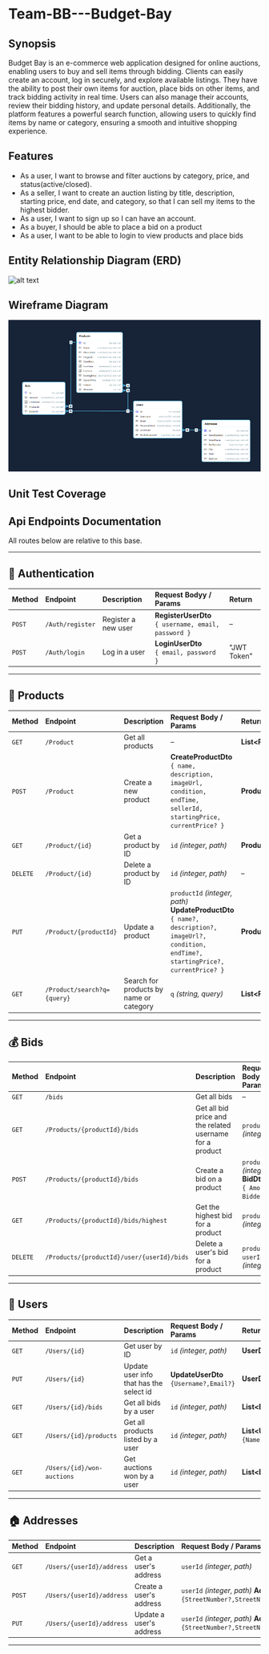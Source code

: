 # Team-BB---Budget-Bay

## Synopsis

Budget Bay is an e-commerce web application designed for online auctions, enabling users to buy and sell items through bidding. Clients can easily create an account, log in securely, and explore available listings. They have the ability to post their own items for auction, place bids on other items, and track bidding activity in real time. Users can also manage their accounts, review their bidding history, and update personal details. Additionally, the platform features a powerful search function, allowing users to quickly find items by name or category, ensuring a smooth and intuitive shopping experience.


## Features

* As a user, I want to browse and filter auctions by category, price, and status(active/closed).
* As a seller, I want to create an auction listing by title, description, starting price, end date, and category, so that I can sell my items to the highest bidder.
* As a user, I want to sign up so I can have an account.
* As a buyer, I should be able to place a bid on a product
* As a user, I want to be able to login to view products and place bids

## Entity Relationship Diagram (ERD)

![alt text](Images/Screenshot_30-9-2025_142643_.jpeg)

## Wireframe Diagram

![alt text](Images/image.png)

## Unit Test Coverage


## Api Endpoints Documentation


All routes below are relative to this base.

---

## 🔐 Authentication

| Method | Endpoint | Description | Request Bodyy / Params | Return |
|:--|:--|:--|:--|:--|
| `POST` | `/Auth/register` | Register a new user | **RegisterUserDto**<br>`{ username, email, password }` | – |
| `POST` | `/Auth/login` | Log in a user | **LoginUserDto**<br>`{ email, password }` | "JWT Token" |

---

## 🧾 Products

| Method | Endpoint | Description | Request Body / Params | Return |
|:--|:--|:--|:--|:--|
| `GET` | `/Product` | Get all products | – | **List\<Product\>** |
| `POST` | `/Product` | Create a new product | **CreateProductDto**<br>`{ name, description, imageUrl, condition, endTime, sellerId, startingPrice, currentPrice? }` | **Product** |
| `GET` | `/Product/{id}` | Get a product by ID | `id` *(integer, path)* | **Product** |
| `DELETE` | `/Product/{id}` | Delete a product by ID | `id` *(integer, path)* | – |
| `PUT` | `/Product/{productId}` | Update a product | `productId` *(integer, path)*<br>**UpdateProductDto**<br> `{ name?, description?, imageUrl?, condition, endTime?, startingPrice?, currentPrice? }` | **Product** |
| `GET` | `/Product/search?q={query}` | Search for products by name or category | `q` *(string, query)* | **List\<Product\>** |

---

## 💰 Bids

| Method | Endpoint | Description | Request Body / Params | Return |
|:--|:--|:--|:--|:--|
| `GET` | `/bids` | Get all bids | – | **List\<Bid\>** |
| `GET` | `/Products/{productId}/bids` | Get all bid price and the related username for a product | `productId` *(integer, path)* | **List\<UserBidDto\>** *(username, amount)* |
| `POST` | `/Products/{productId}/bids` | Create a bid on a product | `productId` *(integer,path)*, **BidDto**<br>`{ Amount, BidderId }` | **BidDto**<br>`{Amount, ProductId,BidderId}` |
| `GET` | `/Products/{productId}/bids/highest` | Get the highest bid for a product | `productId` *(integer, path)* | **Bid** |
| `DELETE` | `/Products/{productId}/user/{userId}/bids` | Delete a user's bid for a product | `productId`, `userId` *(integer, path)* | – |

---

## 👤 Users

| Method | Endpoint | Description | Request Body / Params | Return | 
|:--|:--|:--|:--|:--|
| `GET` | `/Users/{id}` | Get user by ID | `id` *(integer, path)* | **UserDto** `{Username?,Email?,ProfilePictureUrl?}`|
| `PUT` | `/Users/{id}` | Update user info that has the select id | **UpdateUserDto**<br>`{Username?,Email?}` | **UserDto** `{Username?,Email?,ProfilePictureUrl?}` |
| `GET` | `/Users/{id}/bids` | Get all bids by a user | `id` *(integer, path)* | **List\<BidDto\>** `{Amount?,ProductId?,BidderId?}` |
| `GET` | `/Users/{id}/products` | Get all products listed by a user | `id` *(integer, path)* | **List\<UpdateProductDto\>** `{Name?,Description?,ImageUrl?,Condition,EndTime?,StartingPrice?,CurrentPrice?}` |
| `GET` | `/Users/{id}/won-auctions` | Get auctions won by a user | `id` *(integer, path)* | **List\<BidDto\>** `{Amount?,ProductId?,BidderId?}` |

---

## 🏠 Addresses

| Method | Endpoint | Description | Request Body / Params | Return |
|:--|:--|:--|:--|:--|
| `GET` | `/Users/{userId}/address` | Get a user's address | `userId` *(integer, path)* | **AddressDto** `{StreetNumber?,StreetName?,AptNumber?,City?,State,ZipCode?}` |
| `POST` | `/Users/{userId}/address` | Create a user's address | `userId` *(integer, path)* **AddressDto** `{StreetNumber?,StreetName?,AptNumber?,City?,State,ZipCode?,Country?}` | **AddressDto** `{StreetNumber?,StreetName?,AptNumber?,City?,State,ZipCode?,Country?}` |
| `PUT` | `/Users/{userId}/address` | Update a user's address | `userId` *(integer, path)* **AddressDto** `{StreetNumber?,StreetName?,AptNumber?,City?,State,ZipCode?,Country?}` | **AddressDto** `{StreetNumber?,StreetName?,AptNumber?,City?,State,ZipCode?,Country?}` |

---



